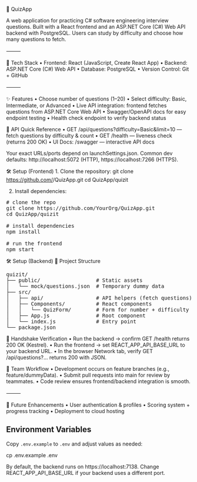 📘 QuizApp

A web application for practicing C# software engineering interview questions.
Built with a React frontend and an ASP.NET Core (C#) Web API backend with PostgreSQL. Users can study by difficulty and choose how many questions to fetch.

⸻

🚀 Tech Stack
	•	Frontend: React (JavaScript, Create React App)
	•	Backend: ASP.NET Core (C#) Web API
	•	Database: PostgreSQL
	•	Version Control: Git + GitHub

⸻

✨ Features
	•	Choose number of questions (1–20)
	•	Select difficulty: Basic, Intermediate, or Advanced
	•	Live API integration: frontend fetches questions from ASP.NET Core Web API
	•	Swagger/OpenAPI docs for easy endpoint testing
	•	Health check endpoint to verify backend status

🔌 API Quick Reference
	•	GET /api/questions?difficulty=Basic&limit=10 — fetch questions by difficulty & count
	•	GET /health — liveness check (returns 200 OK)
	•	UI Docs: /swagger — interactive API docs

Your exact URLs/ports depend on launchSettings.json. Common dev defaults:
http://localhost:5072 (HTTP), https://localhost:7266 (HTTPS).

🛠 Setup (Frontend)
	1.	Clone the repository:
  git clone https://github.com/<your-org-or-user>/QuizApp.git
  cd QuizApp/quizit

  2. Install dependencies:
  <pre>
# clone the repo
git clone https://github.com/YourOrg/QuizApp.git
cd QuizApp/quizit

# install dependencies
npm install

# run the frontend
npm start
</pre>

  
     
🛠 Setup (Backend)
📂 Project Structure
<pre>
quizit/
├── public/                  # Static assets
│   └── mock/questions.json  # Temporary dummy data
├── src/
│   ├── api/                 # API helpers (fetch questions)
│   ├── Components/          # React components
│   │   └── QuizForm/        # Form for number + difficulty
│   ├── App.js               # Root component
│   └── index.js             # Entry point
└── package.json
</pre>

🔎 Handshake Verification
	•	Run the backend → confirm GET /health returns 200 OK (Kestrel).
	•	Run the frontend → set REACT_APP_API_BASE_URL to your backend URL.
	•	In the browser Network tab, verify GET /api/questions?... returns 200 with JSON.

👥 Team Workflow
	•	Development occurs on feature branches (e.g., feature/dummyData).
	•	Submit pull requests into main for review by teammates.
	•	Code review ensures frontend/backend integration is smooth.

⸻

🔮 Future Enhancements
	•	User authentication & profiles
	•	Scoring system + progress tracking
	•	Deployment to cloud hosting

## Environment Variables

Copy `.env.example` to `.env` and adjust values as needed:

cp .env.example .env

By default, the backend runs on https://localhost:7138. 
Change REACT_APP_API_BASE_URL if your backend uses a different port.

